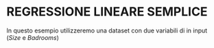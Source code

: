 # REGRESSIONE LINEARE SEMPLICE

In questo esempio utilizzeremo una dataset con due variabili di in input (_Size_ e _Badrooms_)